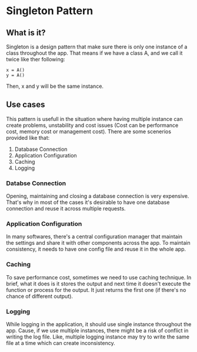 # Singleton Pattern


## What is it?

Singleton is a design pattern that make sure there is only one instance of a class throughout the app. That means if we have a class A, and we call it twice like ther following:

```
x = A()
y = A()
```
Then, x and y will be the same instance.


## Use cases

This pattern is usefull in the situation where having multiple instance can create problems, unstability and cost issues (Cost can be performance cost, memory cost or management cost). There are some scenerios provided like that:

1. Database Connection
2. Application Configuration
3. Caching
4. Logging


### Databse Connection

Opening, maintaining and closing a database connection is very expensive. That's why in most of the cases it's desirable to have one database connection and reuse it across multiple requests.

### Application Configuration

In many softwares, there's a central configuration manager that maintain the settings and share it with other components across the app. To maintain consistency, it needs to have one config file and reuse it in the whole app.

### Caching

To save performance cost, sometimes we need to use caching technique. In brief, what it does is it stores the output and next time it doesn't execute the function or process for the output. It just returns the first one (if there's no chance of different output).

### Logging

While logging in the application, it should use single instance throughout the app. Cause, if we use multiple instances, there might be a risk of conflict in writing the log file. Like, multiple logging instance may try to write the same file at a time which can create inconsistency.
